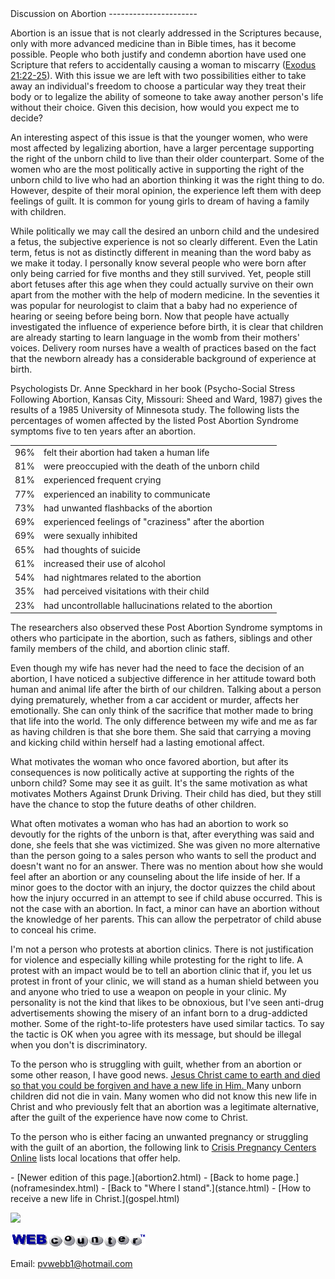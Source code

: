  <head> <title>(PVW) Discussion on Abortion</title> <meta content="IE=9" http-equiv="X-UA-Compatible"></meta> <link href="css/page_style.css" rel="stylesheet" type="text/css"></link> </head><body><div class="page_style"> Discussion on Abortion
----------------------

Abortion is an issue that is not clearly addressed in the Scriptures because, only with more advanced medicine than in Bible times, has it become possible. People who both justify and condemn abortion have used one Scripture that refers to accidentally causing a woman to miscarry ([Exodus 21:22-25](http://www.biblegateway.com/passage/?search=Exodus%2021:22-25)). With this issue we are left with two possibilities either to take away an individual's freedom to choose a particular way they treat their body or to legalize the ability of someone to take away another person's life without their choice. Given this decision, how would you expect me to decide?

An interesting aspect of this issue is that the younger women, who were most affected by legalizing abortion, have a larger percentage supporting the right of the unborn child to live than their older counterpart. Some of the women who are the most politically active in supporting the right of the unborn child to live who had an abortion thinking it was the right thing to do. However, despite of their moral opinion, the experience left them with deep feelings of guilt. It is common for young girls to dream of having a family with children.

While politically we may call the desired an unborn child and the undesired a fetus, the subjective experience is not so clearly different. Even the Latin term, fetus is not as distinctly different in meaning than the word baby as we make it today. I personally know several people who were born after only being carried for five months and they still survived. Yet, people still abort fetuses after this age when they could actually survive on their own apart from the mother with the help of modern medicine. In the seventies it was popular for neurologist to claim that a baby had no experience of hearing or seeing before being born. Now that people have actually investigated the influence of experience before birth, it is clear that children are already starting to learn language in the womb from their mothers' voices. Delivery room nurses have a wealth of practices based on the fact that the newborn already has a considerable background of experience at birth.

<div class="p">Psychologists Dr. Anne Speckhard in her book (Psycho-Social Stress Following Abortion, Kansas City, Missouri: Sheed and Ward, 1987) gives the results of a 1985 University of Minnesota study. The following lists the percentages of women affected by the listed Post Abortion Syndrome symptoms five to ten years after an abortion.   
 <table class="p"> <tr><td>96%</td><td>felt their abortion had taken a human life </td></tr> <tr><td>81%</td><td>were preoccupied with the death of the unborn child </td></tr> <tr><td>81%</td><td>experienced frequent crying </td></tr> <tr><td>77%</td><td>experienced an inability to communicate </td></tr> <tr><td>73%</td><td>had unwanted flashbacks of the abortion </td></tr> <tr><td>69%</td><td>experienced feelings of "craziness" after the abortion </td></tr> <tr><td>69%</td><td>were sexually inhibited </td></tr> <tr><td>65%</td><td>had thoughts of suicide </td></tr> <tr><td>61%</td><td>increased their use of alcohol </td></tr> <tr><td>54%</td><td>had nightmares related to the abortion </td></tr> <tr><td>35%</td><td>had perceived visitations with their child </td></tr> <tr><td>23%</td><td>had uncontrollable hallucinations related to the abortion</td></tr> </table>

 The researchers also observed these Post Abortion Syndrome symptoms in others who participate in the abortion, such as fathers, siblings and other family members of the child, and abortion clinic staff. </div>Even though my wife has never had the need to face the decision of an abortion, I have noticed a subjective difference in her attitude toward both human and animal life after the birth of our children. Talking about a person dying prematurely, whether from a car accident or murder, affects her emotionally. She can only think of the sacrifice that mother made to bring that life into the world. The only difference between my wife and me as far as having children is that she bore them. She said that carrying a moving and kicking child within herself had a lasting emotional affect.

What motivates the woman who once favored abortion, but after its consequences is now politically active at supporting the rights of the unborn child? Some may see it as guilt. It's the same motivation as what motivates Mothers Against Drunk Driving. Their child has died, but they still have the chance to stop the future deaths of other children.

What often motivates a woman who has had an abortion to work so devoutly for the rights of the unborn is that, after everything was said and done, she feels that she was victimized. She was given no more alternative than the person going to a sales person who wants to sell the product and doesn't want no for an answer. There was no mention about how she would feel after an abortion or any counseling about the life inside of her. If a minor goes to the doctor with an injury, the doctor quizzes the child about how the injury occurred in an attempt to see if child abuse occurred. This is not the case with an abortion. In fact, a minor can have an abortion without the knowledge of her parents. This can allow the perpetrator of child abuse to conceal his crime.

I'm not a person who protests at abortion clinics. There is not justification for violence and especially killing while protesting for the right to life. A protest with an impact would be to tell an abortion clinic that if, you let us protest in front of your clinic, we will stand as a human shield between you and anyone who tried to use a weapon on people in your clinic. My personality is not the kind that likes to be obnoxious, but I've seen anti-drug advertisements showing the misery of an infant born to a drug-addicted mother. Some of the right-to-life protesters have used similar tactics. To say the tactic is OK when you agree with its message, but should be illegal when you don't is discriminatory.

To the person who is struggling with guilt, whether from an abortion or some other reason, I have good news. [Jesus Christ came to earth and died so that you could be forgiven and have a new life in Him. ](gospel.html)Many unborn children did not die in vain. Many women who did not know this new life in Christ and who previously felt that an abortion was a legitimate alternative, after the guilt of the experience have now come to Christ.

To the person who is either facing an unwanted pregnancy or struggling with the guilt of an abortion, the following link to [Crisis Pregnancy Centers Online](http://www.crisispregnancy.com/) lists local locations that offer help.

 </div>- [Newer edition of this page.](abortion2.html)
- [Back to home page.](noframesindex.html)
- [Back to "Where I stand".](stance.html)
- [How to receive a new life in Christ.](gospel.html)
 
![](http://counter.digits.com/wc/-d/4/pvwebb)

[![digits](images/wc-03.gif)](http://www.digits.com/)

Email: [pvwebb1@hotmail.com](mailto:pvwebb1@hotmail.com)

 